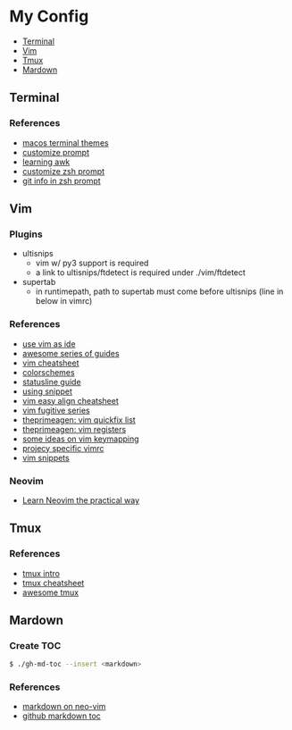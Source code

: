 # My Config

<!--ts-->
* [Terminal](#terminal)
* [Vim](#vim)
* [Tmux](#tmux)
* [Mardown](#mardown)
<!--te-->

## Terminal
### References
+ [macos terminal themes](https://github.com/lysyi3m/macos-terminal-themes)
+ [customize prompt](https://phoenixnap.com/kb/change-bash-prompt-linux)
+ [learning awk](https://youtu.be/9YOZmI-zWok)
+ [customize zsh prompt](https://scriptingosx.com/2019/07/moving-to-zsh-06-customizing-the-zsh-prompt/)
+ [git info in zsh prompt](https://arjanvandergaag.nl/blog/customize-zsh-prompt-with-vcs-info.html)

## Vim
### Plugins
+ ultisnips
   + vim w/ py3 support is required
   + a link to ultisnips/ftdetect is required under ./vim/ftdetect
+ supertab
   + in runtimepath, path to supertab must come before ultisnips (line in below in vimrc)

### References
+ [use vim as ide](https://github.com/yangyangwithgnu/use_vim_as_ide)
+ [awesome series of guides](https://thevaluable.dev/vim-beginner/)
+ [vim cheatsheet](https://vim.rtorr.com)
+ [colorschemes](https://colorswat.ch/vim/)
+ [statusline guide](https://medium.com/hackernoon/the-last-statusline-for-vim-a613048959b2)
+ [using snippet](https://castel.dev/post/lecture-notes-1/)
+ [vim easy align cheatsheet](https://devhints.io/vim-easyalign)
+ [vim fugitive series](http://vimcasts.org/blog/2011/05/the-fugitive-series/)
+ [theprimeagen: vim quickfix list](https://youtu.be/IoyW8XYGqjM)
+ [theprimeagen: vim registers](https://youtu.be/Q5eDxR7bU2k)
+ [some ideas on vim keymapping](https://medium.com/@lakshmankumar12/vim-and-key-mapping-f02db3f88b58)
+ [projecy specific vimrc](http://gslsrc.net/l004_vimrc_project_search_path.html)
+ [vim snippets](https://github.com/honza/vim-snippets)

### Neovim
+ [Learn Neovim the practical way](https://alpha2phi.medium.com/learn-neovim-the-practical-way-8818fcf4830f#545a)

## Tmux
### References
+ [tmux intro](https://blog.hawkhost.com/2010/06/28/tmux-the-terminal-multiplexer/)
+ [tmux cheatsheet](https://tmuxcheatsheet.com)
+ [awesome tmux](https://github.com/rothgar/awesome-tmux)

## Mardown
### Create TOC
```bash
$ ./gh-md-toc --insert <markdown>
```

### References
+ [markdown on neo-vim](https://zhuanlan.zhihu.com/p/84773275)
+ [github markdown toc](https://github.com/ekalinin/github-markdown-toc)


